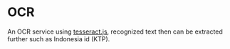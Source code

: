 # OCR

An OCR service using [tesseract.js](https://tesseract.projectnaptha.com),
recognized text then can be extracted further such as Indonesia id (KTP).
